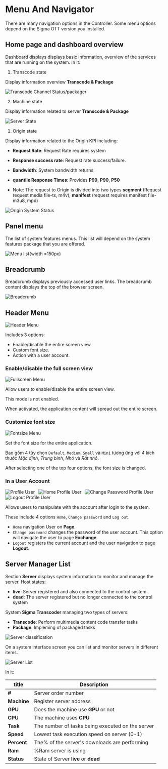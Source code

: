 # Menu And Navigator

There are many navigation options in the Controller. Some menu options depend on the Sigma OTT version you installed.

## Home page and dashboard overview

Dashboard displays displays basic information, overview of the services that are running on the system. In it:

1. Transcode state

Display information overview **Transcode & Package**

![Transcode Channel Status/packager](../images/um-dashboard/transcode.png)

2. Machine state

Display information related to server **Transcode & Package**

![Server State](../images/um-dashboard/machine.png)

1. Origin state

Display information related to the Origin KPI including:

*  **Request Rate**: Request Rate requires system
*  **Response success rate**: Request rate success/failure.
*  **Bandwidth**: System bandwidth returns
*  **quantile Response Times**: Provides **P99**, **P90**, **P50**

* Note: The request to Origin is divided into two types **segment** (Request request media file-ts, m4v), **manifest** (request requires manifest file-m3u8, mpd)


![Origin System Status](../images/um-dashboard/origin.png)

## **Panel menu**

The list of system features menus. This list will depend on the system features package that you are offered.

![Menu list](../images/um-panel-menu.png){width =150px}


## Breadcrumb

Breadcrumb displays previously accessed user links. The breadcrumb content displays the top of the browser screen.

![Breadcrumb](../images/um-breadcrumb/sample.png)


## Header Menu

![Header Menu](../images/um-header-menu/main.png)

Includes 3 options:

- Enable/disable the entire screen view.
- Custom font size.
- Action with a user account.

### Enable/disable the full screen view

![Fullscreen Menu](../images/um-header-menu/fullscreen.jpg)

Allow users to enable/disable the entire screen view.

This mode is not enabled.

When activated, the application content will spread out the entire screen.

### Customize font size

![Fontsize Menu](../images/um-header-menu/font-size.jpg)

Set the font size for the entire application.

Bao gồm 4 tùy chọn `Default`, `Medium`, `Small` và `Mini` tương ứng với 4 kích thước *Mặc định*, *Trung bình*, *Nhỏ* và *Rất nhỏ*.

After selecting one of the top four options, the font size is changed.

### In a User Account

![Profile User](../images/um-header-menu/profile.jpg)&ensp; ![Home Profile User](../images/um-header-menu/home-profile.jpg)&ensp; ![Change Password Profile User](../images/um-header-menu/change-pwd-profile.jpg)&ensp; ![Logout Profile User](../images/um-header-menu/logout-profile.jpg)

Allows users to manipulate with the account after login to the system.

These include 4 options `Home`, `Change password` and `Log out`.

- `Home` navigation User on **Page**.
- `Change password` changes the password of the user account. This option will navigate the user to page **Exchange**.
- `Logout` registers the current account and the user navigation to page **Logout**.


## Server Manager List

Section  **Server** displays system information to monitor and manage the server. Host states:

* **live**: Server registered and also connected to the control system.
* **dead**: The server registered but no longer connected to the control system

System **Sigma Transcoder** managing two types of servers:

* **Transcode**: Perform multimedia content code transfer tasks
* **Package**: Impleming of packaged tasks

![Server classification](../images/um-machine-tab.png)

On a system interface screen you can list and monitor servers in different items.


![Server List](../images/um-machine-list.png)

In it:


| title       | Description                                      |
| ----------- | ------------------------------------------------ |
| **#**       | Server order number                              |
| **Machine** | Register server address                          |
| **GPU**     | Does the machine use **GPU** or not              |
| **CPU**     | The machine uses **CPU**                         |
| **Task**    | The number of tasks being executed on the server |
| **Speed**   | Lowest task execution speed on server (0-1)      |
| **Percent** | The% of the server's downloads are performing    |
| **Ram**     | %Ram server is using                             |
| **Status**  | State of Server **live** or **dead**             |

